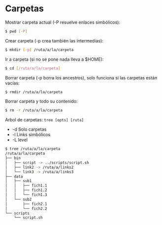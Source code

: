 # Carpetas
Mostrar carpeta actual (-P resuelve enlaces simbólicos):
```bash
$ pwd [-P]
```
Crear carpeta (-p crea también las intermedias):
```bash
$ mkdir [-p] /ruta/a/la/carpeta
```
Ir a carpeta (si no se pone nada lleva a $HOME):
```bash
$ cd [/ruta/a/la/carpeta]
```
Borrar carpeta (-p borra los ancestros), solo funciona si las carpetas están vacías:
```bash
$ rmdir /ruta/a/la/carpeta
```
Borrar carpeta y todo su contenido:
```bash
$ rm -r /ruta/a/la/carpeta
```

Arbol de carpetas:
```tree [opts] [ruta]```

- -d       Solo carpetas
- -l       Links simbólicos
- -L level

```bash
$ tree /ruta/a/la/carpeta
/ruta/a/la/carpeta
├── bin
│   ├── script -> ../scripts/script.sh
│   ├── link2 -> /ruta/a/links2
│   └── link3 -> /ruta/a/links3
├── data
│   ├── sub1
│   │   ├── fich1.1
│   │   ├── fich1.2
│   │   └── fich1.3
│   └── sub2
│       ├── fich2.1
│       └── fich2.2
└── scripts
    └── script.sh
```

